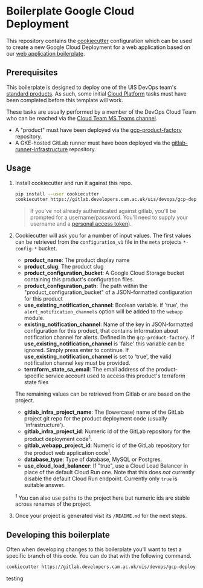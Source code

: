 # Boilerplate Google Cloud Deployment

This repository contains the [cookiecutter](https://github.com/cookiecutter/cookiecutter)
configuration which can be used to create a new Google Cloud Deployment for a web application based
on our [web application boilerplate](https://gitlab.developers.cam.ac.uk/uis/devops/webapp-boilerplate).

## Prerequisites

This boilerplate is designed to deploy one of the UIS DevOps team's [standard
products](https://guidebook.devops.uis.cam.ac.uk/en/latest/notes/gcp-deployments/).
As such, some initial [Cloud
Platform](https://guidebook.devops.uis.cam.ac.uk/en/latest/reference/cloud-platform/)
tasks must have been completed before this template will work.

These tasks are usually performed by a member of the DevOps Cloud Team who can
be reached via the [Cloud Team MS Teams
channel](https://teams.microsoft.com/l/channel/19%3afd77aa792d2243d4ae3818ee4b17d55e%40thread.tacv2/Cloud%2520Team?groupId=8b9ab893-3917-42bb-ba20-6cbd4bd2d304&tenantId=49a50445-bdfa-4b79-ade3-547b4f3986e9).

- A "product" must have been deployed via the
  [gcp-product-factory](https://gitlab.developers.cam.ac.uk/uis/devops/infra/gcp-product-factory)
  repository.
- A GKE-hosted GitLab runner must have been deployed via the
  [gitlab-runner-infrastructure](https://gitlab.developers.cam.ac.uk/uis/devops/devhub/gitlab-runner-infrastructure)
  repository.

## Usage

1. Install cookiecutter and run it against this repo.

    ```bash
    pip install --user cookiecutter
    cookiecutter https://gitlab.developers.cam.ac.uk/uis/devops/gcp-deploy-boilerplate.git
    ```

    > If you've not already authenticated against gitlab, you'll be prompted for
    > a username/password. You'll need to supply your username and a [personal
    > access
    > token](https://docs.gitlab.com/ee/user/profile/personal_access_tokens.html)).

2. Cookiecutter will ask you for a number of input values. The first values can
    be retrieved from the `configuration_v1` file in the `meta` projects
    `*-config-*` bucket.

    - **product_name**: The product display name
    - **product_slug**: The product slug
    - **product_configuration_bucket**: A Google Cloud Storage bucket containing
      this product's configuration files.
    - **product_configuration_path**: The path within the
        "product_configuration_bucket" of a JSON-formatted configuration for
        this product
    - **use_existing_notification_channel**: Boolean variable. if 'true', the `alert_notification_channels`
        option will be added to the `webapp` module.
    - **existing_notification_channel**: Name of the key in JSON-formatted configuration for
        this product, that contains information about notification channel for alerts. Defined
        in the `gcp-product-factory`. If **use_existing_notification_channel** is 'false' this variable
        can be ignored. Simply press enter to continue. If **use_existing_notification_channel** is set to 'true',
        the valid notification channel key must be provided.
    - **terraform_state_sa_email**: The email address of the product-specific
        service account used to access this product's terraform state files

    The remaining values can be retrieved from Gitlab or are based on the
    project.

    - **gitlab_infra_project_name**: The (lowercase) name of the GitLab project
        git repo for the product deployment code (usually 'infrastructure').
    - **gitlab_infra_project_id**: Numeric id of the GitLab repository for the
      product deployment code<sup>1</sup>.
    - **gitlab_webapp_project_id**: Numeric id of the GitLab repository for the
      product web application code<sup>1</sup>.
    - **database_type**: Type of database,  MySQL or Postgres.
    - **use_cloud_load_balancer**: If "true", use a Cloud Load Balancer in place
        of the default Cloud Run one. Note that this does *not* currently
        disable the default Cloud Run endpoint. Currently only `true` is
        suitable answer.

    <sup>1</sup> You can also use paths to the project here but numeric ids are
    stable across renames of the project.

3. Once your project is generated visit its `/README.md` for the next steps.  

## Developing this boilerplate

Often when developing changes to this boilerplate you'll want to test a specific branch of this code.
You can do that with the following command.

```bash
cookiecutter https://gitlab.developers.cam.ac.uk/uis/devops/gcp-deploy-boilerplate.git --checkout <branch>
```

testing
